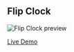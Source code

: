 ## Flip Clock

![Flip Clock preview](http://i.imgur.com/eigE2iA.gif)

[Live Demo](https://bojandevic.com/flip-clock/examples/)
